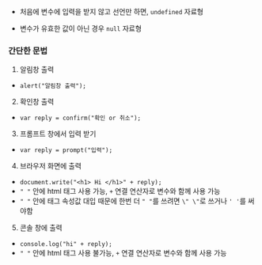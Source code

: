 - 처음에 변수에 입력을 받지 않고 선언만 하면, `undefined` 자료형

- 변수가 유효한 값이 아닌 경우 `null` 자료형

### 간단한 문법

1. 알림창 출력 
- `alert("알림창 출력");`

2. 확인창 출력
- `var reply = confirm("확인 or 취소");`

3. 프롬프트 창에서 입력 받기
- `var reply = prompt("입력");`

4. 브라우저 화면에 출력
- `document.write("<h1> Hi </h1>" + reply);`
- `" "` 안에 html 태그 사용 가능, `+` 연결 연산자로 변수와 함께 사용 가능
- `" "` 안에 태그 속성값 대입 때문에 한번 더 `" "`를 쓰려면 `\" \"`로 쓰거나 `' '`를 써야함

5. 콘솔 창에 출력
- `console.log("hi" + reply);`
- `" "` 안에 html 태그 사용 불가능, `+` 연결 연산자로 변수와 함께 사용 가능
